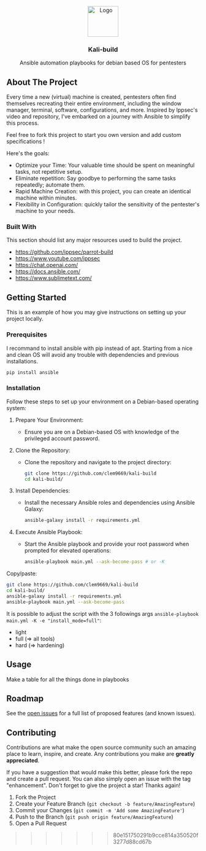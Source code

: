 <!-- PROJECT LOGO -->
<br />
<div align="center">
  <a href="https://github.com/clem9669/kali-build">
    <img src="https://upload.wikimedia.org/wikipedia/commons/2/24/Ansible_logo.svg" alt="Logo" width="80" height="80">
  </a>

  <h3 align="center">Kali-build</h3>

  <p align="center">
    Ansible automation playbooks for debian based OS for pentesters
    <br>
  </p>
</div>
  
<!-- ABOUT THE PROJECT -->
## About The Project

Every time a new (virtual) machine is created, pentesters often find themselves recreating their entire environment, including the window manager, terminal, software, configurations, and more. 
Inspired by Ippsec's video and repository, I've embarked on a journey with Ansible to simplify this process.

Feel free to fork this project to start you own version and add custom specifications ! 

Here's the goals:
* Optimize your Time: Your valuable time should be spent on meaningful tasks, not repetitive setup.
* Eliminate repetition: Say goodbye to performing the same tasks repeatedly; automate them.
* Rapid Machine Creation: with this project, you can create an identical machine within minutes.
* Flexibility in Configuration: quickly tailor the sensitivity of the pentester's machine to your needs.

### Built With

This section should list any major resources used to build the project. 

* https://github.com/ippsec/parrot-build
* https://www.youtube.com/ippsec
* https://chat.openai.com/
* https://docs.ansible.com/
* https://www.sublimetext.com/

<!-- GETTING STARTED -->
## Getting Started

This is an example of how you may give instructions on setting up your project locally.

### Prerequisites

I recommand to install ansible with pip instead of apt.
Starting from a nice and clean OS will avoid any trouble with dependencies and previous installations.

```sh
pip install ansible
```

### Installation

Follow these steps to set up your environment on a Debian-based operating system:

1. Prepare Your Environment:
    * Ensure you are on a Debian-based OS with knowledge of the privileged account password.

2. Clone the Repository:
    * Clone the repository and navigate to the project directory:

        ```sh
        git clone https://github.com/clem9669/kali-build
        cd kali-build/
        ```

3. Install Dependencies:
    * Install the necessary Ansible roles and dependencies using Ansible Galaxy:

        ```sh
        ansible-galaxy install -r requirements.yml
        ```

4. Execute Ansible Playbook:
    * Start the Ansible playbook and provide your root password when prompted for elevated operations:

        ```sh
        ansible-playbook main.yml --ask-become-pass # or -K
        ```

Copy/paste:
```sh
git clone https://github.com/clem9669/kali-build
cd kali-build/
ansible-galaxy install -r requirements.yml
ansible-playbook main.yml --ask-become-pass
```

It is possible to adjust the script with the 3 followings args `ansible-playbook main.yml -K -e "install_mode=full"`:
- light
- full (=> all tools)
- hard (=> hardening)

<!-- USAGE EXAMPLES -->
## Usage

Make a table for all the things done in playbooks


<!-- ROADMAP -->
## Roadmap

See the [open issues](https://github.com/clem9669/kali-build/issues) for a full list of proposed features (and known issues).


<!-- CONTRIBUTING -->
## Contributing

Contributions are what make the open source community such an amazing place to learn, inspire, and create. Any contributions you make are **greatly appreciated**.

If you have a suggestion that would make this better, please fork the repo and create a pull request. You can also simply open an issue with the tag "enhancement".
Don't forget to give the project a star! Thanks again!

1. Fork the Project
2. Create your Feature Branch (`git checkout -b feature/AmazingFeature`)
3. Commit your Changes (`git commit -m 'Add some AmazingFeature'`)
4. Push to the Branch (`git push origin feature/AmazingFeature`)
5. Open a Pull Request

>>>>>>> 80e151750291b9cce814a350520f3277d88cd67b